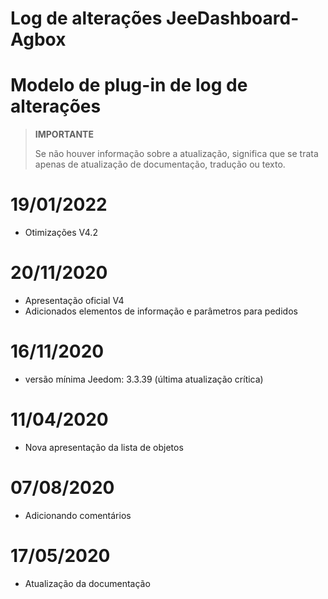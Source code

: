 # Log de alterações JeeDashboard-Agbox

# Modelo de plug-in de log de alterações

>**IMPORTANTE**
>
>Se não houver informação sobre a atualização, significa que se trata apenas de atualização de documentação, tradução ou texto.

# 19/01/2022

- Otimizações V4.2

# 20/11/2020

- Apresentação oficial V4
- Adicionados elementos de informação e parâmetros para pedidos

# 16/11/2020

- versão mínima Jeedom: 3.3.39 (última atualização crítica)

# 11/04/2020

- Nova apresentação da lista de objetos

# 07/08/2020

- Adicionando comentários

# 17/05/2020

- Atualização da documentação
